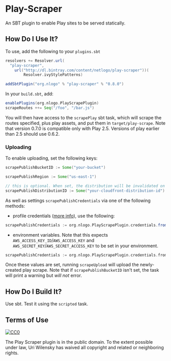 # Play-Scraper

An SBT plugin to enable Play sites to be served statically.

## How Do I Use It?

To use, add the following to your `plugins.sbt`
```scala
resolvers += Resolver.url(
  "play-scraper",
    url("http://dl.bintray.com/content/netlogo/play-scraper"))(
        Resolver.ivyStylePatterns)

addSbtPlugin("org.nlogo" % "play-scraper" % "0.8.0")
```

In your `build.sbt`, add:
```scala
enablePlugins(org.nlogo.PlayScrapePlugin)
scrapeRoutes ++= Seq("/foo", "/bar.js")
```

You will then have access to the `scrapePlay` sbt task, which will scrape the routes specified, plus play assets, and put them in `target/play-scrape`.
Note that version 0.7.0 is compatible only with Play 2.5. Versions of play earlier than 2.5 should use 0.6.2.

### Uploading

To enable uploading, set the following keys:

```scala
scrapePublishBucketID := Some("your-bucket")

scrapePublishRegion := Some("us-east-1")

// this is optional. When set, the distribution will be invalidated on upload
scrapePublishDistributionID := Some("your-cloudfront-distribution-id")
```

As well as settings `scrapePublishCredentials` via one of the following methods:

* profile credentials ([more info](http://docs.aws.amazon.com/cli/latest/userguide/cli-chap-getting-started.html#config-settings-and-precedence)), use the following:
```scala
scrapePublishCredentials := org.nlogo.PlayScrapePlugin.credentials.fromCredentialsProfile("your credential name")
```

* environment variables. Note that this expects `AWS_ACCESS_KEY_ID`/`AWS_ACCESS_KEY` and `AWS_SECRET_KEY`/`AWS_SECRET_ACCESS_KEY` to be set in your environment.
```scala
scrapePublishCredentials := org.nlogo.PlayScrapePlugin.credentials.fromEnvironmentVariables
```

Once these values are set, running `scrapeUpload` will upload the newly-created play scrape.
Note that if `scrapePublishBucketID` isn't set, the task will print a warning but *will not* error.

## How Do I Build It?

Use sbt. Test it using the `scripted` task.

## Terms of Use

[![CC0](http://i.creativecommons.org/p/zero/1.0/88x31.png)](http://creativecommons.org/publicdomain/zero/1.0/)

The Play Scraper plugin is in the public domain.  To the extent possible under law, Uri Wilensky has waived all copyright and related or neighboring rights.
